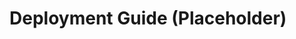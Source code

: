 # Deployment Guide (Placeholder)

<!-- TODO: Manually add details: environments, steps, env vars, build commands, platform specifics. (as per DOCS_IMPROVEMENT_PLAN.md) -->

